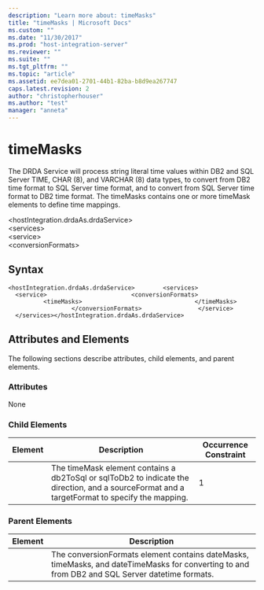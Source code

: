 ```yaml
---
description: "Learn more about: timeMasks"
title: "timeMasks | Microsoft Docs"
ms.custom: ""
ms.date: "11/30/2017"
ms.prod: "host-integration-server"
ms.reviewer: ""
ms.suite: ""
ms.tgt_pltfrm: ""
ms.topic: "article"
ms.assetid: ee7dea01-2701-44b1-82ba-b8d9ea267747
caps.latest.revision: 2
author: "christopherhouser"
ms.author: "test"
manager: "anneta"
---
```

# timeMasks
The DRDA Service will process string literal time values within DB2 and SQL Server TIME, CHAR (8), and VARCHAR (8) data types, to convert from DB2 time format to SQL Server time format, and to convert from SQL Server time format to DB2 time format. The timeMasks contains one or more timeMask elements to define time mappings.  
  
 \<hostIntegration.drdaAs.drdaService>  
\<services>  
\<service>  
\<conversionFormats>  
  
## Syntax  
  
```  
<hostIntegration.drdaAs.drdaService>        <services>                <service>                        <conversionFormats>                                <timeMasks>                                </timeMasks>                        </conversionFormats>                </service>        </services></hostIntegration.drdaAs.drdaService>  
```  
  
## Attributes and Elements  
 The following sections describe attributes, child elements, and parent elements.  
  
### Attributes  
 None  
  
### Child Elements  
  
|Element|Description|Occurrence Constraint|  
|-------------|-----------------|---------------------------|  
||The timeMask element contains a db2ToSql or sqlToDb2 to indicate the direction, and a sourceFormat and a targetFormat to specify the mapping.|1|  
  
### Parent Elements  
  
|Element|Description|  
|-------------|-----------------|  
||The conversionFormats element contains dateMasks, timeMasks, and dateTimeMasks for converting to and from DB2 and SQL Server datetime formats.|
